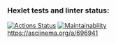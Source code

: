 ### Hexlet tests and linter status:
[![Actions Status](https://github.com/Raition/fullstack-javascript-project-lvl1/actions/workflows/hexlet-check.yml/badge.svg)](https://github.com/Raition/fullstack-javascript-project-lvl1/actions)
[![Maintainability](https://api.codeclimate.com/v1/badges/ff37901133a9add90cd0/maintainability)](https://codeclimate.com/github/Raition/fullstack-javascript-project-lvl1/maintainability)  
https://asciinema.org/a/696941

